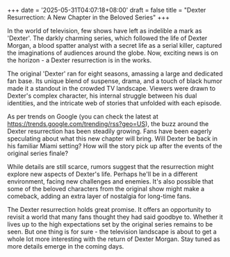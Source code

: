 +++
date = '2025-05-31T04:07:18+08:00'
draft = false
title = "Dexter Resurrection: A New Chapter in the Beloved Series"
+++

In the world of television, few shows have left as indelible a mark as 'Dexter'. The darkly charming series, which followed the life of Dexter Morgan, a blood spatter analyst with a secret life as a serial killer, captured the imaginations of audiences around the globe. Now, exciting news is on the horizon - a Dexter resurrection is in the works. 

The original 'Dexter' ran for eight seasons, amassing a large and dedicated fan base. Its unique blend of suspense, drama, and a touch of black humor made it a standout in the crowded TV landscape. Viewers were drawn to Dexter's complex character, his internal struggle between his dual identities, and the intricate web of stories that unfolded with each episode. 

As per trends on Google (you can check the latest at https://trends.google.com/trending/rss?geo=US), the buzz around the Dexter resurrection has been steadily growing. Fans have been eagerly speculating about what this new chapter will bring. Will Dexter be back in his familiar Miami setting? How will the story pick up after the events of the original series finale? 

While details are still scarce, rumors suggest that the resurrection might explore new aspects of Dexter's life. Perhaps he'll be in a different environment, facing new challenges and enemies. It's also possible that some of the beloved characters from the original show might make a comeback, adding an extra layer of nostalgia for long-time fans. 

The Dexter resurrection holds great promise. It offers an opportunity to revisit a world that many fans thought they had said goodbye to. Whether it lives up to the high expectations set by the original series remains to be seen. But one thing is for sure - the television landscape is about to get a whole lot more interesting with the return of Dexter Morgan. Stay tuned as more details emerge in the coming days.